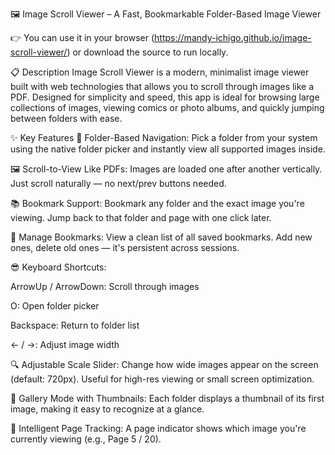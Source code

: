 🖼️ Image Scroll Viewer – A Fast, Bookmarkable Folder-Based Image Viewer

👉 You can use it in your browser (https://mandy-ichigo.github.io/image-scroll-viewer/) or download the source to run locally.

📋 Description
Image Scroll Viewer is a modern, minimalist image viewer built with web technologies that allows you to scroll through images like a PDF. Designed for simplicity and speed, this app is ideal for browsing large collections of images, viewing comics or photo albums, and quickly jumping between folders with ease.

✨ Key Features
📂 Folder-Based Navigation:
Pick a folder from your system using the native folder picker and instantly view all supported images inside.

🖼️ Scroll-to-View Like PDFs:
Images are loaded one after another vertically. Just scroll naturally — no next/prev buttons needed.

📚 Bookmark Support:
Bookmark any folder and the exact image you're viewing. Jump back to that folder and page with one click later.

🔖 Manage Bookmarks:
View a clean list of all saved bookmarks. Add new ones, delete old ones — it's persistent across sessions.

😎 Keyboard Shortcuts:

   ArrowUp / ArrowDown: Scroll through images

   O: Open folder picker

   Backspace: Return to folder list

   ← / →: Adjust image width

🔍 Adjustable Scale Slider:
Change how wide images appear on the screen (default: 720px). Useful for high-res viewing or small screen optimization.

📁 Gallery Mode with Thumbnails:
Each folder displays a thumbnail of its first image, making it easy to recognize at a glance.

🧠 Intelligent Page Tracking:
A page indicator shows which image you're currently viewing (e.g., Page 5 / 20).
